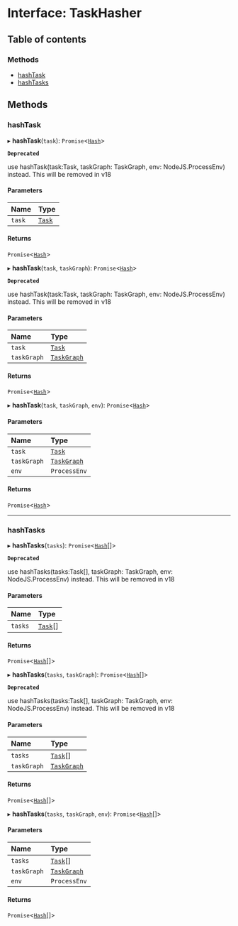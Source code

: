 # Interface: TaskHasher

## Table of contents

### Methods

- [hashTask](../../devkit/documents/TaskHasher#hashtask)
- [hashTasks](../../devkit/documents/TaskHasher#hashtasks)

## Methods

### hashTask

▸ **hashTask**(`task`): `Promise`<[`Hash`](../../devkit/documents/Hash)\>

**`Deprecated`**

use hashTask(task:Task, taskGraph: TaskGraph, env: NodeJS.ProcessEnv) instead. This will be removed in v18

#### Parameters

| Name   | Type                                  |
| :----- | :------------------------------------ |
| `task` | [`Task`](../../devkit/documents/Task) |

#### Returns

`Promise`<[`Hash`](../../devkit/documents/Hash)\>

▸ **hashTask**(`task`, `taskGraph`): `Promise`<[`Hash`](../../devkit/documents/Hash)\>

**`Deprecated`**

use hashTask(task:Task, taskGraph: TaskGraph, env: NodeJS.ProcessEnv) instead. This will be removed in v18

#### Parameters

| Name        | Type                                            |
| :---------- | :---------------------------------------------- |
| `task`      | [`Task`](../../devkit/documents/Task)           |
| `taskGraph` | [`TaskGraph`](../../devkit/documents/TaskGraph) |

#### Returns

`Promise`<[`Hash`](../../devkit/documents/Hash)\>

▸ **hashTask**(`task`, `taskGraph`, `env`): `Promise`<[`Hash`](../../devkit/documents/Hash)\>

#### Parameters

| Name        | Type                                            |
| :---------- | :---------------------------------------------- |
| `task`      | [`Task`](../../devkit/documents/Task)           |
| `taskGraph` | [`TaskGraph`](../../devkit/documents/TaskGraph) |
| `env`       | `ProcessEnv`                                    |

#### Returns

`Promise`<[`Hash`](../../devkit/documents/Hash)\>

---

### hashTasks

▸ **hashTasks**(`tasks`): `Promise`<[`Hash`](../../devkit/documents/Hash)[]\>

**`Deprecated`**

use hashTasks(tasks:Task[], taskGraph: TaskGraph, env: NodeJS.ProcessEnv) instead. This will be removed in v18

#### Parameters

| Name    | Type                                    |
| :------ | :-------------------------------------- |
| `tasks` | [`Task`](../../devkit/documents/Task)[] |

#### Returns

`Promise`<[`Hash`](../../devkit/documents/Hash)[]\>

▸ **hashTasks**(`tasks`, `taskGraph`): `Promise`<[`Hash`](../../devkit/documents/Hash)[]\>

**`Deprecated`**

use hashTasks(tasks:Task[], taskGraph: TaskGraph, env: NodeJS.ProcessEnv) instead. This will be removed in v18

#### Parameters

| Name        | Type                                            |
| :---------- | :---------------------------------------------- |
| `tasks`     | [`Task`](../../devkit/documents/Task)[]         |
| `taskGraph` | [`TaskGraph`](../../devkit/documents/TaskGraph) |

#### Returns

`Promise`<[`Hash`](../../devkit/documents/Hash)[]\>

▸ **hashTasks**(`tasks`, `taskGraph`, `env`): `Promise`<[`Hash`](../../devkit/documents/Hash)[]\>

#### Parameters

| Name        | Type                                            |
| :---------- | :---------------------------------------------- |
| `tasks`     | [`Task`](../../devkit/documents/Task)[]         |
| `taskGraph` | [`TaskGraph`](../../devkit/documents/TaskGraph) |
| `env`       | `ProcessEnv`                                    |

#### Returns

`Promise`<[`Hash`](../../devkit/documents/Hash)[]\>
